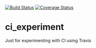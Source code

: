 [![Build Status](https://travis-ci.org/matthieuchoplin/ci_experiment.svg?branch=master)](https://travis-ci.org/matthieuchoplin/ci_experiment)
[![Coverage Status](https://coveralls.io/repos/matthieuchoplin/ci_experiment/badge.svg?branch=master&service=github)](https://coveralls.io/github/matthieuchoplin/ci_experiment?branch=master)
# ci_experiment
Just for experimenting with CI using Travis
